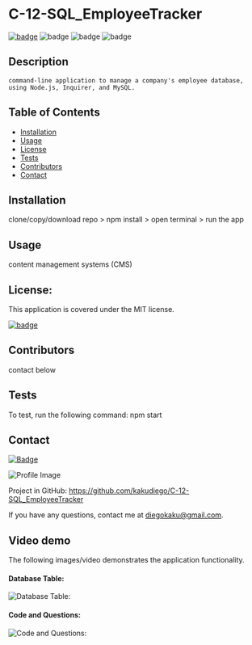 # C-12-SQL_EmployeeTracker

[![badge](https://img.shields.io/badge/license-MIT-orange)](https://opensource.org/licenses/MIT)
![badge](https://img.shields.io/badge/Made%20with-Node-blue)
![badge](https://img.shields.io/badge/Made%20with-JavaScript-green)
![badge](https://img.shields.io/badge/Made%20with-MySQL-yellow)

## Description

    command-line application to manage a company's employee database, using Node.js, Inquirer, and MySQL.

## Table of Contents

- [Installation](#installation)
- [Usage](#usage)
- [License](#license)
- [Tests](#tests)
- [Contributors](#contributors)
- [Contact](#contact)

## Installation

clone/copy/download repo > npm install > open terminal > run the app

## Usage

content management systems (CMS)

## License:

This application is covered under the MIT license.

[![badge](https://img.shields.io/badge/license-MIT-orange)](https://opensource.org/licenses/MIT)

## Contributors

contact below

## Tests

To test, run the following command: npm start

## Contact

[![Badge](https://img.shields.io/badge/Github-kakudiego-4cbbb9)](https://github.com/kakudiego)

![Profile Image](https://github.com/kakudiego.png?size=50)

Project in GitHub: https://github.com/kakudiego/C-12-SQL_EmployeeTracker

If you have any questions, contact me at diegokaku@gmail.com.

## Video demo

The following images/video demonstrates the application functionality.



#### Database Table:

![Database Table:](https://user-images.githubusercontent.com/94471049/159197187-dbc5185d-63fc-48dd-8597-7435e9571a23.png)


#### Code and Questions:

![Code and Questions:](https://user-images.githubusercontent.com/94471049/159197193-19975320-1c53-41b4-944a-1099ddb62d13.png)

